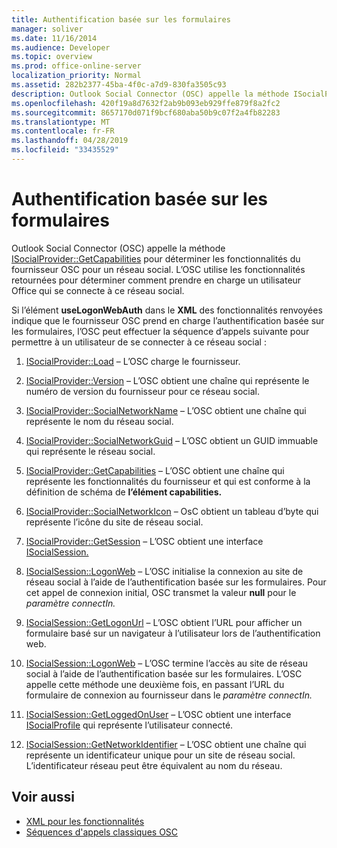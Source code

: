 ```yaml
---
title: Authentification basée sur les formulaires
manager: soliver
ms.date: 11/16/2014
ms.audience: Developer
ms.topic: overview
ms.prod: office-online-server
localization_priority: Normal
ms.assetid: 282b2377-45ba-4f0c-a7d9-830fa3505c93
description: Outlook Social Connector (OSC) appelle la méthode ISocialProvider::GetCapabilities pour déterminer les fonctionnalités du fournisseur OSC pour un réseau social.
ms.openlocfilehash: 420f19a8d7632f2ab9b093eb929ffe879f8a2fc2
ms.sourcegitcommit: 8657170d071f9bcf680aba50b9c07f2a4fb82283
ms.translationtype: MT
ms.contentlocale: fr-FR
ms.lasthandoff: 04/28/2019
ms.locfileid: "33435529"
---
```

# <a name="forms-based-authentication"></a>Authentification basée sur les formulaires

Outlook Social Connector (OSC) appelle la méthode [ISocialProvider::GetCapabilities](isocialprovider-getcapabilities.md) pour déterminer les fonctionnalités du fournisseur OSC pour un réseau social. L’OSC utilise les fonctionnalités retournées pour déterminer comment prendre en charge un utilisateur Office qui se connecte à ce réseau social. 

Si l’élément **useLogonWebAuth** dans le **XML** des fonctionnalités renvoyées indique que le fournisseur OSC prend en charge l’authentification basée sur les formulaires, l’OSC peut effectuer la séquence d’appels suivante pour permettre à un utilisateur de se connecter à ce réseau social : 
  
1. [ISocialProvider::Load](isocialprovider-load.md) &ndash; L’OSC charge le fournisseur. 
    
2. [ISocialProvider::Version](isocialprovider-version.md) &ndash; L’OSC obtient une chaîne qui représente le numéro de version du fournisseur pour ce réseau social. 
    
3. [ISocialProvider::SocialNetworkName](isocialprovider-socialnetworkname.md) &ndash; L’OSC obtient une chaîne qui représente le nom du réseau social. 
    
4. [ISocialProvider::SocialNetworkGuid](isocialprovider-socialnetworkguid.md) &ndash; L’OSC obtient un GUID immuable qui représente le réseau social. 
    
5. [ISocialProvider::GetCapabilities](isocialprovider-getcapabilities.md) &ndash; L’OSC obtient une chaîne qui représente les fonctionnalités du fournisseur et qui est conforme à la définition de schéma de **l’élément capabilities.** 
    
6. [ISocialProvider::SocialNetworkIcon](isocialprovider-socialnetworkicon.md) &ndash; OsC obtient un tableau d’byte qui représente l’icône du site de réseau social. 
    
7. [ISocialProvider::GetSession](isocialprovider-getsession.md) &ndash; L’OSC obtient une interface [ISocialSession.](isocialsessioniunknown.md) 
    
8. [ISocialSession::LogonWeb](isocialsession-logonweb.md) &ndash; L’OSC initialise la connexion au site de réseau social à l’aide de l’authentification basée sur les formulaires. Pour cet appel de connexion initial, OSC transmet la valeur **null** pour le _paramètre connectIn._ 
    
9. [ISocialSession::GetLogonUrl](isocialsession-getlogonurl.md) &ndash; L’OSC obtient l’URL pour afficher un formulaire basé sur un navigateur à l’utilisateur lors de l’authentification web. 
    
10. [ISocialSession::LogonWeb](isocialsession-logonweb.md) &ndash; L’OSC termine l’accès au site de réseau social à l’aide de l’authentification basée sur les formulaires. L’OSC appelle cette méthode une deuxième fois, en passant l’URL du formulaire de connexion au fournisseur dans le _paramètre connectIn._ 
    
11. [ISocialSession::GetLoggedOnUser](isocialsession-getloggedonuser.md) &ndash; L’OSC obtient une interface [ISocialProfile](isocialprovideriunknown.md) qui représente l’utilisateur connecté. 
    
12. [ISocialSession::GetNetworkIdentifier](isocialsession-getnetworkidentifier.md) &ndash; L’OSC obtient une chaîne qui représente un identificateur unique pour un site de réseau social. L’identificateur réseau peut être équivalent au nom du réseau. 
    
## <a name="see-also"></a>Voir aussi

- [XML pour les fonctionnalités](xml-for-capabilities.md)
- [Séquences d'appels classiques OSC](osc-typical-calling-sequences.md)

